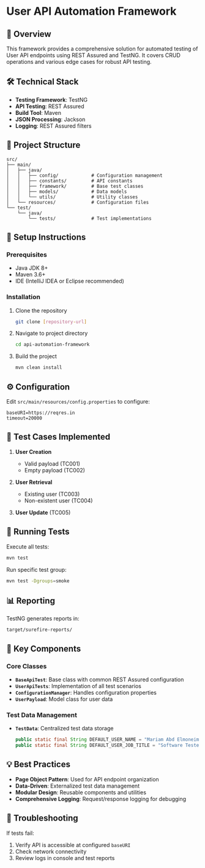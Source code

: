 # User API Automation Framework

## 📌 Overview
This framework provides a comprehensive solution for automated testing of User API endpoints using REST Assured and TestNG. It covers CRUD operations and various edge cases for robust API testing.

## 🛠️ Technical Stack
- **Testing Framework**: TestNG
- **API Testing**: REST Assured
- **Build Tool**: Maven
- **JSON Processing**: Jackson
- **Logging**: REST Assured filters

## 📂 Project Structure
```
src/
├── main/
│   ├── java/
│   │   ├── config/            # Configuration management
│   │   ├── constants/         # API constants
│   │   ├── framework/         # Base test classes
│   │   ├── models/            # Data models
│   │   └── utils/             # Utility classes
│   └── resources/             # Configuration files
└── test/
    └── java/
        └── tests/             # Test implementations
```

## 🔧 Setup Instructions

### Prerequisites
- Java JDK 8+
- Maven 3.6+
- IDE (IntelliJ IDEA or Eclipse recommended)

### Installation
1. Clone the repository
   ```bash
   git clone [repository-url]
   ```
2. Navigate to project directory
   ```bash
   cd api-automation-framework
   ```
3. Build the project
   ```bash
   mvn clean install
   ```

## ⚙️ Configuration
Edit `src/main/resources/config.properties` to configure:
```properties
baseURI=https://reqres.in
timeout=20000
```

## 🧪 Test Cases Implemented
1. **User Creation**
    - Valid payload (TC001)
    - Empty payload (TC002)

2. **User Retrieval**
    - Existing user (TC003)
    - Non-existent user (TC004)

3. **User Update** (TC005)

## 🚀 Running Tests
Execute all tests:
```bash
mvn test
```

Run specific test group:
```bash
mvn test -Dgroups=smoke
```

## 📊 Reporting
TestNG generates reports in:
```
target/surefire-reports/
```

## 🧩 Key Components

### Core Classes
- **`BaseApiTest`**: Base class with common REST Assured configuration
- **`UserApiTests`**: Implementation of all test scenarios
- **`ConfigurationManager`**: Handles configuration properties
- **`UserPayload`**: Model class for user data

### Test Data Management
- **`TestData`**: Centralized test data storage
  ```java
  public static final String DEFAULT_USER_NAME = "Mariam Abd Elmoneim Elsaid";
  public static final String DEFAULT_USER_JOB_TITLE = "Software Tester";
  ```

## 💡 Best Practices
- **Page Object Pattern**: Used for API endpoint organization
- **Data-Driven**: Externalized test data management
- **Modular Design**: Reusable components and utilities
- **Comprehensive Logging**: Request/response logging for debugging

## 🐛 Troubleshooting
If tests fail:
1. Verify API is accessible at configured `baseURI`
2. Check network connectivity
3. Review logs in console and test reports


